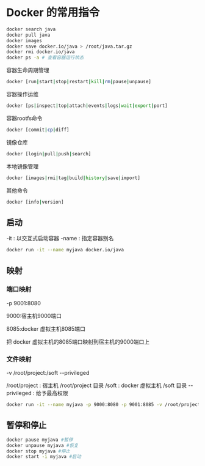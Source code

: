 # Docker 的常用指令

```bash
docker search java
docker pull java
docker images
docker save docker.io/java > /root/java.tar.gz
docker rmi docker.io/java
docker ps -a # 查看容器运行状态
```

容器生命周期管理

```bash
docker [run|start|stop|restart|kill|rm|pause|unpause]
```

容器操作运维

```bash
docker [ps|inspect|top|attach|events|logs|wait|export|port]
```

容器rootfs命令


```bash
docker [commit|cp|diff]
```

镜像仓库

```bash
docker [login|pull|push|search]
```

本地镜像管理

```bash
docker [images|rmi|tag|build|history|save|import]
```

其他命令

```bash
docker [info|version]
```

## 启动

-it : 以交互式启动容器
-name : 指定容器别名

```bash
docker run -it --name myjava docker.io/java
```

## 映射

### 端口映射

-p 9001:8080

9000:宿主机9000端口

8085:docker 虚拟主机8085端口

把 docker 虚拟主机的8085端口映射到宿主机的9000端口上

### 文件映射

-v /root/project:/soft --privileged

/root/project : 宿主机 /root/project 目录
/soft : docker 虚拟主机 /soft 目录
--privileged : 给予最高权限

```bash
docker run -it --name myjava -p 9000:8080 -p 9001:8085 -v /root/project:/soft --privileged docker.io/java bash
```

## 暂停和停止

```bash
docker pause myjava #暂停
docker unpause myjava #恢复
docker stop myjava #停止
docker start -i myjava #启动
```